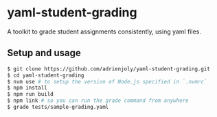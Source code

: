 # yaml-student-grading

A toolkit to grade student assignments consistently, using yaml files.

## Setup and usage

```sh
$ git clone https://github.com/adrienjoly/yaml-student-grading.git
$ cd yaml-student-grading
$ nvm use # to setup the version of Node.js specified in `.nvmrc`
$ npm install
$ npm run build
$ npm link # so you can run the grade command from anywhere
$ grade tests/sample-grading.yaml
```

